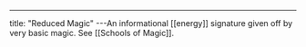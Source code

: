 ---
title: "Reduced Magic"
---An informational [[energy]] signature given off by very basic magic. See [[Schools of Magic]].